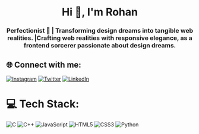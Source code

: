 <h1 align="center">Hi 👋, I'm Rohan</h1>
<h3 align="center"> Perfectionist 🎨 | Transforming design dreams into tangible web realities. |Crafting web realities with responsive elegance, as a frontend sorcerer passionate about design dreams.</h3>

## 🌐 Connect with me:

[![Instagram](https://img.shields.io/badge/Instagram-%23E4405F.svg?logo=Instagram&logoColor=white)](https://www.instagram.com/_rohansalunkhe?igsh=MXU2NGMwMzl3MW5pcw==) [![Twitter](https://img.shields.io/badge/Twitter-%231DA1F2.svg?logo=Twitter&logoColor=white)](https://x.com/_Rohan_Salunkhe?t=x5eqkEy7mav-tc2Vn2bpxw&s=09) [![LinkedIn](https://img.shields.io/badge/LinkedIn-%230077B5.svg?logo=linkedin&logoColor=white)]([www.linkedin.com/in/rohan-salunkhe-6a4b68262](https://www.linkedin.com/in/rohan-salunkhe-6a4b68262/))

# 💻 Tech Stack:

![C](https://img.shields.io/badge/c-%2300599C.svg?style=for-the-badge&logo=c&logoColor=white) ![C++](https://img.shields.io/badge/c++-%2300599C.svg?style=for-the-badge&logo=c%2B%2B&logoColor=white) ![JavaScript](https://img.shields.io/badge/javascript-%23323330.svg?style=for-the-badge&logo=javascript&logoColor=%23F7DF1E) ![HTML5](https://img.shields.io/badge/html5-%23E34F26.svg?style=for-the-badge&logo=html5&logoColor=white) ![CSS3](https://img.shields.io/badge/css3-%231572B6.svg?style=for-the-badge&logo=css3&logoColor=white) ![Python](https://img.shields.io/badge/python-3670A0?style=for-the-badge&logo=python&logoColor=ffdd54)
